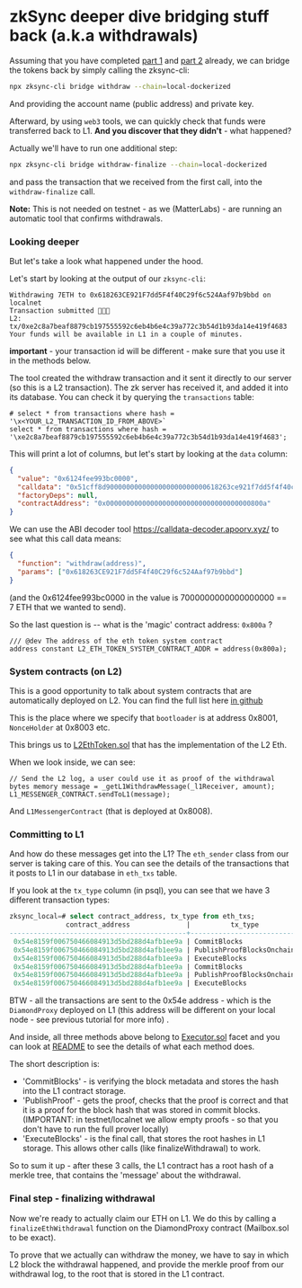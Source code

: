 # zkSync deeper dive bridging stuff back (a.k.a withdrawals)

Assuming that you have completed [part 1](01_initialization.md) and [part 2](02_deposits.md) already, we can bridge the
tokens back by simply calling the zksync-cli:

```bash
npx zksync-cli bridge withdraw --chain=local-dockerized
```

And providing the account name (public address) and private key.

Afterward, by using `web3` tools, we can quickly check that funds were transferred back to L1. **And you discover that
they didn't** - what happened?

Actually we'll have to run one additional step:

```bash
npx zksync-cli bridge withdraw-finalize --chain=local-dockerized
```

and pass the transaction that we received from the first call, into the `withdraw-finalize` call.

**Note:** This is not needed on testnet - as we (MatterLabs) - are running an automatic tool that confirms withdrawals.

### Looking deeper

But let's take a look what happened under the hood.

Let's start by looking at the output of our `zksync-cli`:

```
Withdrawing 7ETH to 0x618263CE921F7dd5F4f40C29f6c524Aaf97b9bbd on localnet
Transaction submitted 💸💸💸
L2: tx/0xe2c8a7beaf8879cb197555592c6eb4b6e4c39a772c3b54d1b93da14e419f4683
Your funds will be available in L1 in a couple of minutes.
```

**important** - your transaction id will be different - make sure that you use it in the methods below.

The tool created the withdraw transaction and it sent it directly to our server (so this is a L2 transaction). The zk
server has received it, and added it into its database. You can check it by querying the `transactions` table:

```shell
# select * from transactions where hash = '\x<YOUR_L2_TRANSACTION_ID_FROM_ABOVE>`
select * from transactions where hash = '\xe2c8a7beaf8879cb197555592c6eb4b6e4c39a772c3b54d1b93da14e419f4683';
```

This will print a lot of columns, but let's start by looking at the `data` column:

```json
{
  "value": "0x6124fee993bc0000",
  "calldata": "0x51cff8d9000000000000000000000000618263ce921f7dd5f4f40c29f6c524aaf97b9bbd",
  "factoryDeps": null,
  "contractAddress": "0x000000000000000000000000000000000000800a"
}
```

We can use the ABI decoder tool <https://calldata-decoder.apoorv.xyz/> to see what this call data means:

```json
{
  "function": "withdraw(address)",
  "params": ["0x618263CE921F7dd5F4f40C29f6c524Aaf97b9bbd"]
}
```

(and the 0x6124fee993bc0000 in the value is 7000000000000000000 == 7 ETH that we wanted to send).

So the last question is -- what is the 'magic' contract address: `0x800a` ?

```solidity
/// @dev The address of the eth token system contract
address constant L2_ETH_TOKEN_SYSTEM_CONTRACT_ADDR = address(0x800a);

```

### System contracts (on L2)

This is a good opportunity to talk about system contracts that are automatically deployed on L2. You can find the full
list here
[in github](https://github.com/matter-labs/era-system-contracts/blob/436d57da2fb35c40e38bcb6637c3a090ddf60701/scripts/constants.ts#L29)

This is the place where we specify that `bootloader` is at address 0x8001, `NonceHolder` at 0x8003 etc.

This brings us to
[L2EthToken.sol](https://github.com/matter-labs/era-system-contracts/blob/main/contracts/L2EthToken.sol) that has the
implementation of the L2 Eth.

When we look inside, we can see:

```solidity
// Send the L2 log, a user could use it as proof of the withdrawal
bytes memory message = _getL1WithdrawMessage(_l1Receiver, amount);
L1_MESSENGER_CONTRACT.sendToL1(message);
```

And `L1MessengerContract` (that is deployed at 0x8008).

### Committing to L1

And how do these messages get into the L1? The `eth_sender` class from our server is taking care of this. You can see
the details of the transactions that it posts to L1 in our database in `eth_txs` table.

If you look at the `tx_type` column (in psql), you can see that we have 3 different transaction types:

```sql
zksync_local=# select contract_address, tx_type from eth_txs;
              contract_address              |          tx_type
--------------------------------------------+---------------------------
 0x54e8159f006750466084913d5bd288d4afb1ee9a | CommitBlocks
 0x54e8159f006750466084913d5bd288d4afb1ee9a | PublishProofBlocksOnchain
 0x54e8159f006750466084913d5bd288d4afb1ee9a | ExecuteBlocks
 0x54e8159f006750466084913d5bd288d4afb1ee9a | CommitBlocks
 0x54e8159f006750466084913d5bd288d4afb1ee9a | PublishProofBlocksOnchain
 0x54e8159f006750466084913d5bd288d4afb1ee9a | ExecuteBlocks
```

BTW - all the transactions are sent to the 0x54e address - which is the `DiamondProxy` deployed on L1 (this address will
be different on your local node - see previous tutorial for more info) .

And inside, all three methods above belong to
[Executor.sol](https://github.com/matter-labs/era-contracts/blob/main/ethereum/contracts/state-transition/chain-deps/facets/Executor.sol)
facet and you can look at
[README](https://github.com/matter-labs/era-contracts/blob/main/docs/Overview.md#executorfacet) to see the details of
what each method does.

The short description is:

- 'CommitBlocks' - is verifying the block metadata and stores the hash into the L1 contract storage.
- 'PublishProof' - gets the proof, checks that the proof is correct and that it is a proof for the block hash that was
  stored in commit blocks. (IMPORTANT: in testnet/localnet we allow empty proofs - so that you don't have to run the
  full prover locally)
- 'ExecuteBlocks' - is the final call, that stores the root hashes in L1 storage. This allows other calls (like
  finalizeWithdrawal) to work.

So to sum it up - after these 3 calls, the L1 contract has a root hash of a merkle tree, that contains the 'message'
about the withdrawal.

### Final step - finalizing withdrawal

Now we're ready to actually claim our ETH on L1. We do this by calling a `finalizeEthWithdrawal` function on the
DiamondProxy contract (Mailbox.sol to be exact).

To prove that we actually can withdraw the money, we have to say in which L2 block the withdrawal happened, and provide
the merkle proof from our withdrawal log, to the root that is stored in the L1 contract.
